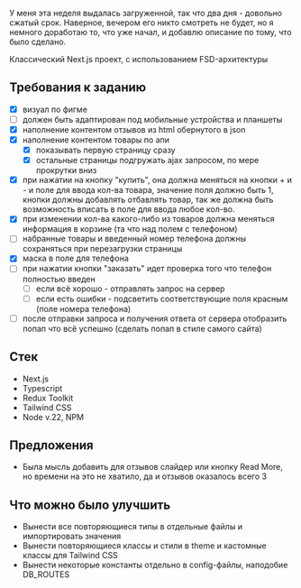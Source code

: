 У меня эта неделя выдалась загруженной, так что два дня - довольно сжатый срок. Наверное, вечером его никто смотреть не будет, но я немного доработаю то, что уже начал, и добавлю описание по тому, что было сделано.

Классический Next.js проект, с использованием FSD-архитектуры

## Требования к заданию

- [x] визуал по фигме
- [ ] должен быть адаптирован под мобильные устройства и планшеты
- [x] наполнение контентом отзывов из html обернутого в json
- [x] наполнение контентом товары по апи
    - [x] показывать первую страницу сразу
    - [x] остальные страницы подгружать ajax запросом, по мере прокрутки вниз
- [x] при нажатии на кнопку "купить", она должна меняться на кнопки + и - и поле для ввода кол-ва товара, значение поля должно быть 1, кнопки должны добавлять отбавлять товар, так же должна быть возможность вписать в поле для ввода любое кол-во.
- [x] при изменении кол-ва какого-либо из товаров должна меняться информация в корзине (та что над полем с телефоном)
- [ ] набранные товары и введенный номер телефона должны сохраняться при перезагрузки страницы
- [x] маска в поле для телефона
- [ ] при нажатии кнопки "заказать" идет проверка того что телефон полностью введен
    - [ ] если всё хорошо - отправлять запрос на сервер
    - [ ] если есть ошибки - подсветить соответствующие поля красным (поле номера телефона)
- [ ] после отправки запроса и получения ответа от сервера отобразить попап что всё успешно (сделать попап в стиле самого сайта)

## Стек

- Next.js
- Typescript
- Redux Toolkit
- Tailwind CSS
- Node v.22, NPM

## Предложения

- Была мысль добавить для отзывов слайдер или кнопку Read More, но времени на это не хватило, да и отзывов оказалось всего 3

## Что можно было улучшить

- Вынести все повторяющиеся типы в отдельные файлы и импортировать значения
- Вынести повторяющиеся классы и стили в theme и кастомные классы для Tailwind CSS
- Вынести некоторые константы отдельно в config-файлы, наподобие DB_ROUTES

